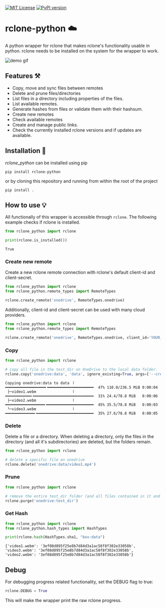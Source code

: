 [![MIT License](https://img.shields.io/badge/License-MIT-green.svg)](https://choosealicense.com/licenses/mit/)
[![PyPI version](https://badge.fury.io/py/rclone-python.svg)](https://badge.fury.io/py/rclone-python)

# rclone-python ☁️

A python wrapper for rclone that makes rclone's functionality usable in python.
rclone needs to be installed on the system for the wrapper to work.

![demo gif](https://raw.githubusercontent.com/Johannes11833/rclone_python/master/demo/demo.gif)

## Features ⚒️

- Copy, move and sync files between remotes
- Delete and prune files/directories
- List files in a directory including properties of the files.
- List available remotes.
- Generate hashes from files or validate them with their hashsum.
- Create new remotes
- Check available remotes
- Create and manage public links.
- Check the currently installed rclone versions and if updates are available.

## Installation 💾

_rclone_python_ can be installed using pip

```shell
pip install rclone-python
```

or by cloning this repository and running from within the root of the project

```shell
pip install .
```

## How to use 💡

All functionally of this wrapper is accessible through `rclone`.
The following example checks if rclone is installed.

```python
from rclone_python import rclone

print(rclone.is_installed())
```

```console
True
```
### Create new remote

Create a new rclone remote connection with rclone's default client-id and client-secret.

```python
from rclone_python import rclone
from rclone_python.remote_types import RemoteTypes

rclone.create_remote('onedrive', RemoteTypes.onedrive)
```

Additionally, client-id and client-secret can be used with many cloud providers.

```python
from rclone_python import rclone
from rclone_python.remote_types import RemoteTypes

rclone.create_remote('onedrive', RemoteTypes.onedrive, client_id='YOUR_CLIENT_ID', client_secret='YOUR_CLIENT_SECRET')
```

### Copy

```python
from rclone_python import rclone

# copy all file in the test_dir on OneDrive to the local data folder.
rclone.copy('onedrive:data', 'data', ignore_existing=True, args=['--create-empty-src-dirs'])
```


```console
Copying onedrive:data to data ⠸ ━━━━━━━━━━━━━━━━━━╸━━━━━━━━━━━━━━━━━━━━━  47% 110.0/236.5 MiB 0:00:04
 ├─video1.webm                ⠸ ━━━━━━━━━━━━╺━━━━━━━━━━━━━━━━━━━━━━━━━━━  31% 24.4/78.8 MiB   0:00:06
 ├─video2.webm                ⠸ ━━━━━━━━━━━━━━━━━━╺━━━━━━━━━━━━━━━━━━━━━  45% 35.5/78.8 MiB   0:00:03
 └─video3.webm                ⠸ ━━━━━━━━━━━━━╸━━━━━━━━━━━━━━━━━━━━━━━━━━  35% 27.6/78.8 MiB   0:00:05
```

### Delete

Delete a file or a directory. When deleting a directory, only the files in the directory (and all it's subdirectories)
are deleted, but the folders remain.

```python
from rclone_python import rclone

# delete a specific file on onedrive
rclone.delete('onedrive:data/video1.mp4')

```

### Prune

```python
from rclone_python import rclone

# remove the entire test_dir folder (and all files contained in it and it's subdirectories) on onedrive
rclone.purge('onedrive:test_dir')
```

### Get Hash
```python
from rclone_python import rclone
from rclone_python.hash_types import HashTypes

print(rclone.hash(HashTypes.sha1, "box:data")
```
```console
{'video1.webm': '3ef08d895f25e8b7d84d3a1ac58f8f302e33058b', 'video3.webm': '3ef08d895f25e8b7d84d3a1ac58f8f302e33058b', 'video2.webm': '3ef08d895f25e8b7d84d3a1ac58f8f302e33058b'}
```

## Debug
For debugging progress related functionality, set the DEBUG flag to true: 
```python
rclone.DEBUG = True
```
This will make the wrapper print the raw rclone progress. 